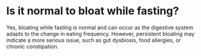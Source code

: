 # Is it normal to bloat while fasting?

Yes, bloating while fasting is normal and can occur as the digestive system adapts to the change in eating frequency. However, persistent bloating may indicate a more serious issue, such as gut dysbiosis, food allergies, or chronic constipation.